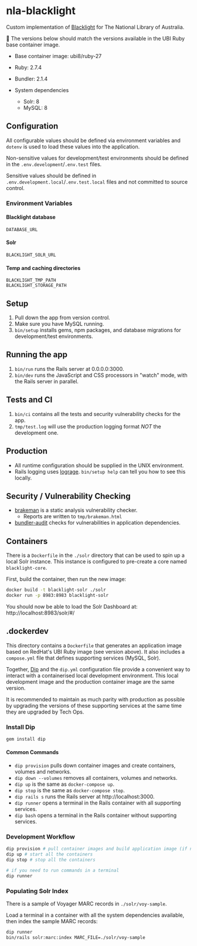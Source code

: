 # nla-blacklight

Custom implementation of [Blacklight](http://projectblacklight.org/) for The National Library of Australia.

🚨 The versions below should match the versions available in the UBI Ruby base container image.

* Base container image: ubi8/ruby-27
* Ruby: 2.7.4
* Bundler: 2.1.4


* System dependencies
    - Solr: 8
    - MySQL: 8

## Configuration

All configurable values should be defined via environment variables and `dotenv` is used to load these values
into the application.

Non-sensitive values for development/test environments should be defined in the `.env.development`/`.env.test` files.

Sensitive values should be defined in `.env.development.local`/`.env.test.local` files and not committed to source
control.

### Environment Variables

#### Blacklight database
    DATABASE_URL

#### Solr
    BLACKLIGHT_SOLR_URL

#### Temp and caching directories
    BLACKLIGHT_TMP_PATH
    BLACKLIGHT_STORAGE_PATH

## Setup

1. Pull down the app from version control.
2. Make sure you have MySQL running.
3. `bin/setup` installs gems, npm packages, and database migrations for development/test environments.

## Running the app

1. `bin/run` runs the Rails server at 0.0.0.0:3000.
2. `bin/dev` runs the JavaScript and CSS processors in "watch" mode, with the Rails server in parallel.

## Tests and CI

1. `bin/ci` contains all the tests and security vulnerability checks for the app.
2. `tmp/test.log` will use the production logging format *NOT* the development one.

## Production

* All runtime configuration should be supplied in the UNIX environment.
* Rails logging uses [lograge](https://github.com/roidrage/lograge). `bin/setup help` can tell you how to see this locally.

## Security / Vulnerability Checking

* [brakeman](https://github.com/presidentbeef/brakeman) is a static analysis vulnerability checker.
    * Reports are written to `tmp/brakeman.html`
* [bundler-audit](https://github.com/rubysec/bundler-audit) checks for vulnerabilities in application dependencies.

## Containers

There is a `Dockerfile` in the `./solr` directory that can be used to spin up a local Solr instance. This instance
is configured to pre-create a core named `blacklight-core`.

First, build the container, then run the new image:

```bash
docker build -t blacklight-solr ./solr
docker run -p 8983:8983 blacklight-solr
```

You should now be able to load the Solr Dashboard at: http://localhost:8983/solr/#/

## .dockerdev

This directory contains a `Dockerfile` that generates an application image based on RedHat's UBI Ruby image
(see version above).
It also includes a `compose.yml` file that defines supporting services (MySQL, Solr).

Together, [Dip](https://github.com/bibendi/dip) and the `dip.yml` configuration file provide a convenient way to
interact with a containerised local development environment. This local development image and the production
container image are the same version.

It is recommended to maintain as much parity with production as possible by upgrading the versions of these
supporting services at the same time they are upgraded by Tech Ops.

### Install Dip

```bash
gem install dip
```

#### Common Commands

- `dip provision` pulls down container images and create containers, volumes and networks.
- `dip down --volumes` removes all containers, volumes and networks.
- `dip up` is the same as `docker-compose up`.
- `dip stop` is the same as `docker-compose stop`.
- `dip rails s` runs the Rails server at http://localhost:3000.
- `dip runner` opens a terminal in the Rails container with all supporting services.
- `dip bash` opens a terminal in the Rails container without supporting services.

### Development Workflow

```bash
dip provision # pull container images and build application image (if needed)
dip up # start all the containers
dip stop # stop all the containers

# if you need to run commands in a terminal
dip runner
```

### Populating Solr Index

There is a sample of Voyager MARC records in `./solr/voy-sample`.

Load a terminal in a container with all the system dependencies available, then index the sample MARC records:

```bash
dip runner
bin/rails solr:marc:index MARC_FILE=./solr/voy-sample
```
